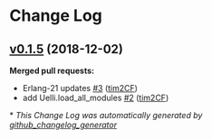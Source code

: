 # Change Log

## [v0.1.5](https://github.com/timCF/uelli/tree/v0.1.5) (2018-12-02)
**Merged pull requests:**

- Erlang-21 updates [\#3](https://github.com/timCF/uelli/pull/3) ([tim2CF](https://github.com/tim2CF))
- add Uelli.load\_all\_modules [\#2](https://github.com/timCF/uelli/pull/2) ([tim2CF](https://github.com/tim2CF))



\* *This Change Log was automatically generated by [github_changelog_generator](https://github.com/skywinder/Github-Changelog-Generator)*